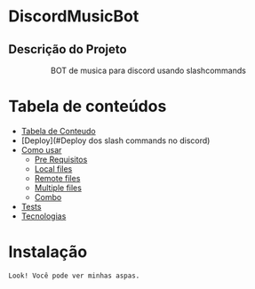 # DiscordMusicBot
## Descrição do Projeto
<p align="center">BOT de musica para discord usando slashcommands</p>

Tabela de conteúdos
=================
<!--ts-->
   * [Tabela de Conteudo](#tabela-de-conteudo)
   * [Deploy](#Deploy dos slash commands no discord)
   * [Como usar](#como-usar)
      * [Pre Requisitos](#pre-requisitos)
      * [Local files](#local-files)
      * [Remote files](#remote-files)
      * [Multiple files](#multiple-files)
      * [Combo](#combo)
   * [Tests](#testes)
   * [Tecnologias](#tecnologias)
<!--te-->

# Instalação

```
Look! Você pode ver minhas aspas.
```

